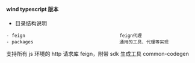 

#### wind typescript 版本
- 目录结构说明
```
- feign                                   feign代理
- packages                                通用的工具、代理等实现

```



支持所有 js 环境的 http 请求库 feign，附带 sdk 生成工具 common-codegen
